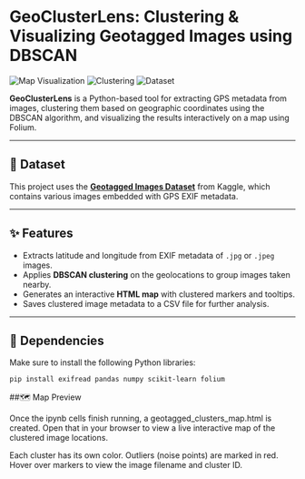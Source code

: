 # GeoClusterLens: Clustering & Visualizing Geotagged Images using DBSCAN

![Map Visualization](https://img.shields.io/badge/Map-Folium-green)
![Clustering](https://img.shields.io/badge/Clustering-DBSCAN-blue)
![Dataset](https://img.shields.io/badge/Dataset-Kaggle--Geotagged--Images-orange)

**GeoClusterLens** is a Python-based tool for extracting GPS metadata from images, clustering them based on geographic coordinates using the DBSCAN algorithm, and visualizing the results interactively on a map using Folium.

---

## 📁 Dataset

This project uses the **[Geotagged Images Dataset](https://www.kaggle.com/datasets/deepzsenu/geotagged-images)** from Kaggle, which contains various images embedded with GPS EXIF metadata.

---

## ✨ Features

- Extracts latitude and longitude from EXIF metadata of `.jpg` or `.jpeg` images.
- Applies **DBSCAN clustering** on the geolocations to group images taken nearby.
- Generates an interactive **HTML map** with clustered markers and tooltips.
- Saves clustered image metadata to a CSV file for further analysis.

---

## 🧰 Dependencies

Make sure to install the following Python libraries:

```bash
pip install exifread pandas numpy scikit-learn folium
```

##🗺️ Map Preview

Once the ipynb cells finish running, a geotagged_clusters_map.html is created. Open that in your browser to view a live interactive map of the clustered image locations.

Each cluster has its own color.
Outliers (noise points) are marked in red.
Hover over markers to view the image filename and cluster ID.

